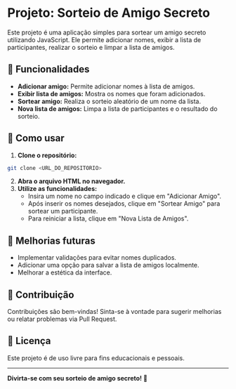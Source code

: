 # Projeto: Sorteio de Amigo Secreto

Este projeto é uma aplicação simples para sortear um amigo secreto utilizando JavaScript. Ele permite adicionar nomes, exibir a lista de participantes, realizar o sorteio e limpar a lista de amigos.

## 🧩 Funcionalidades

- **Adicionar amigo:** Permite adicionar nomes à lista de amigos.
- **Exibir lista de amigos:** Mostra os nomes que foram adicionados.
- **Sortear amigo:** Realiza o sorteio aleatório de um nome da lista.
- **Nova lista de amigos:** Limpa a lista de participantes e o resultado do sorteio.

## 🚀 Como usar

1. **Clone o repositório:**

```bash
git clone <URL_DO_REPOSITORIO>
```

2. **Abra o arquivo HTML no navegador.**
3. **Utilize as funcionalidades:**
   - Insira um nome no campo indicado e clique em "Adicionar Amigo".
   - Após inserir os nomes desejados, clique em "Sortear Amigo" para sortear um participante.
   - Para reiniciar a lista, clique em "Nova Lista de Amigos".

## 🔧 Melhorias futuras

- Implementar validações para evitar nomes duplicados.
- Adicionar uma opção para salvar a lista de amigos localmente.
- Melhorar a estética da interface.

## 🤝 Contribuição

Contribuições são bem-vindas! Sinta-se à vontade para sugerir melhorias ou relatar problemas via Pull Request.

## 📜 Licença

Este projeto é de uso livre para fins educacionais e pessoais.

---

**Divirta-se com seu sorteio de amigo secreto! 🎉**
